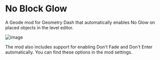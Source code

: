 # No Block Glow
A Geode mod for Geometry Dash that automatically enables No Glow on placed objects in the level editor.

![image](https://github.com/user-attachments/assets/46dd90e8-0e73-4fc6-a638-e6f2b11fc050)

The mod also includes support for enabling Don't Fade and Don't Enter automatically. You can find these options in the mod settings.
